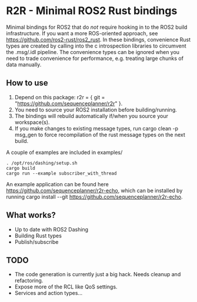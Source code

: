 R2R - Minimal ROS2 Rust bindings
====================

Minimal bindings for ROS2 that do *not* require hooking in to the ROS2 build infrastructure. If you want a more ROS-oriented approach, see <https://github.com/ros2-rust/ros2_rust>. In these bindings, convenience Rust types are created by calling into the c introspection libraries to circumvent the .msg/.idl pipeline. The convenience types can be ignored when you need to trade convenience for performance, e.g. treating large chunks of data manually.

How to use
--------------------
1. Depend on this package: r2r = { git = "https://github.com/sequenceplanner/r2r" }.
2. You need to source your ROS2 installation before building/running.
3. The bindings will rebuild automatically if/when you source your workspace(s).
4. If you make changes to existing message types, run cargo clean -p msg_gen to force recompilation of the rust message types on the next build.

A couple of examples are included in examples/
```
. /opt/ros/dashing/setup.sh
cargo build
cargo run --example subscriber_with_thread
```
An example application can be found here <https://github.com/sequenceplanner/r2r-echo>, which can be installed by running cargo install --git https://github.com/sequenceplanner/r2r-echo.

What works?
--------------------
- Up to date with ROS2 Dashing
- Building Rust types
- Publish/subscribe

TODO
--------------------
- The code generation is currently just a big hack. Needs cleanup and refactoring.
- Expose more of the RCL like QoS settings.
- Services and action types...
